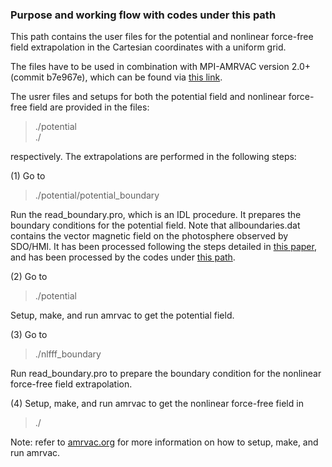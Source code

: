 ### Purpose and working flow with codes under this path

This path contains the user files for the potential and nonlinear force-free field extrapolation in the Cartesian coordinates with a uniform grid. 

The files have to be used in combination with MPI-AMRVAC version 2.0+ (commit b7e967e), which can be found via [this link](https://github.com/amrvac/amrvac/tree/b7e967ecfbaa027a683fd54525f3a83cd0ad9251).

The usrer files and setups for both the potential field and nonlinear force-free field are provided in the files:
> ./potential    
> ./   

respectively. The extrapolations are performed in the following steps:

(1) Go to     
> ./potential/potential_boundary

Run the read_boundary.pro, which is an IDL procedure. It prepares the boundary conditions 
for the potential field. Note that allboundaries.dat contains the vector magnetic field 
on the photosphere observed by SDO/HMI. It has been processed following the steps detailed 
in [this paper](https://ui.adsabs.harvard.edu/abs/2017ScChD..60.1408G), and has been processed 
by the codes under [this path](https://github.com/njuguoyang/magnetic_modeling_codes/tree/main/example/example_vector_magnetic_field_20150827).

(2) Go to     
> ./potential

Setup, make, and run amrvac to get the potential field.

(3) Go to     
> ./nlfff_boundary

Run read_boundary.pro to prepare the boundary condition for the nonlinear force-free 
field extrapolation.

(4) Setup, make, and run amrvac to get the nonlinear force-free field in 
> ./

Note: refer to [amrvac.org](http://amrvac.org) for more information on how to setup, make, and run amrvac.
